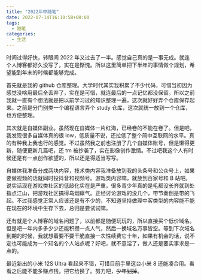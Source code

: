 ```yaml
---
title: "2022年中随笔"
date: 2022-07-14T16:10:58+08:00
tags:
  - 随笔
categories:
  - 生活
---
```


时间过得好快，转眼间 2022 年又过去了一半。感觉自己真的是一事无成。就连个人博客都好久没写了，实在是惭愧。所以这里简单把下半年的事情做个规划，希望能到年末的时候都能够完成。

首先就是我的 github 仓库整理。大学时代其实我积累了不少代码，可惜当初因为感觉没啥用最后全丢弃了，实在是可惜，就连最后的一点记忆都没保留。所以之前我就一直有个想法就是把以前学习过的知识整理一遍，这次就好好弄个仓库保存起来。之前是分门别类一个编程语言弄个 study 仓库，这次就统一放到一个仓库，也方便整理。

其次就是自媒体副业。虽然现在自媒体一片红海，已经卷的不能在卷了。但是吧，我发现很多自媒体真的很 low，低质量不说，还拉低了整个简中互联网的水平。真的有种我上我也行的感觉。不过虽然我之前也注册了几个自媒体账号，但是懒得更新，随便更新几篇吧，还 tm 被抄袭了，实在影像创作激情。不过吧我这个人有时候还是有一点创作欲望的，所以还是得适当写写。

自媒体我准备分成两块内容，技术类内容我准备放到我的头条号和公众号上，如果要做视频的话就同时投抖音和视频号。游戏类内容嘛，就放到百家号和 B 站吧。说实话现在游戏类社区的低龄化实在是严重，很多青少年真的是毛都没长齐就到处指点江山，把游戏社区搞得乌烟瘴气。正经讨论游戏的没几个，带节奏倒是带的飞起。不过我感觉正常人应该还是有不少的，不知道坚持做理中客类型的内容能不能在现在的环境中生存下去，总归是要试试嘛。

还有就是个人博客的域名问题了，以前都是随便玩玩的，所以直接买个低价域名。但是吧一年内多多少少还能积攒一点人气，然后一换域名万事皆空。等到下次域名到期的时候，我就想着要不要干脆直接一次性续费它十年，如果有机会的话，说不定也可能成为一个知名的个人站点呢？好吧，就不意淫了，做人还是要实事求是一点的。

最近新出的小米 12S Ultra 看起来不错，可惜目前手里这台小米 8 还能凑合用。看看之后能不能多赚点钱，把它给换了。努力吧，~~少年划掉~~。
